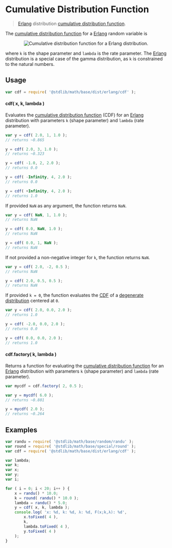 Cumulative Distribution Function
===

> [Erlang][erlang] distribution [cumulative distribution function][cdf].

<section class="intro">

The [cumulative distribution function][cdf] for a [Erlang][erlang] random variable is

<!-- <equation class="equation" label="eq:cdf" align="center" raw="F(x; k,\lambda) = 1 - \sum_{n=0}^{k-1}\frac{1}{n!}e^{-\lambda x}(\lambda x)^n" alt="Cumulative distribution function for a Erlang distribution."> -->

<div class="equation" align="center" data-raw-text="F(x; k,\lambda) = 1 - \sum_{n=0}^{k-1}\frac{1}{n!}e^{-\lambda x}(\lambda x)^n" data-equation="eq:cdf">
    <img src="" alt="Cumulative distribution function for a Erlang distribution.">
    <br>
</div>

<!-- </equation> -->

where `k` is the shape parameter and `lambda` is the rate parameter. The [Erlang][erlang] distribution is a special case of the gamma distribution, as `k` is constrained to the natural numbers.

</section>

<!-- /.intro -->

<section class="usage">

## Usage
``` javascript
var cdf = require( '@stdlib/math/base/dist/erlang/cdf' );
```

#### cdf( x, k, lambda )

Evaluates the [cumulative distribution function][cdf] (CDF) for an [Erlang][erlang] distribution with parameters `k` (shape parameter) and `lambda` (rate parameter).

``` javascript
var y = cdf( 2.0, 1, 1.0 );
// returns ~0.865

y = cdf( 2.0, 3, 1.0 );
// returns ~0.323

y = cdf( -1.0, 2, 2.0 );
// returns 0.0

y = cdf( -Infinity, 4, 2.0 );
// returns 0.0

y = cdf( +Infinity, 4, 2.0 );
// returns 1.0
```

If provided `NaN` as any argument, the function returns `NaN`.

``` javascript
var y = cdf( NaN, 1, 1.0 );
// returns NaN

y = cdf( 0.0, NaN, 1.0 );
// returns NaN

y = cdf( 0.0, 1, NaN );
// returns NaN
```

If not provided a non-negative integer for `k`, the function returns `NaN`.

``` javascript
var y = cdf( 2.0, -2, 0.5 );
// returns NaN

y = cdf( 2.0, 0.5, 0.5 );
// returns NaN
```

If provided `k = 0`, the function evaluates the [CDF][cdf] of a [degenerate distribution][degenerate-distribution] centered at `0`.

``` javascript
var y = cdf( 2.0, 0.0, 2.0 );
// returns 1.0

y = cdf( -2.0, 0.0, 2.0 );
// returns 0.0

y = cdf( 0.0, 0.0, 2.0 );
// returns 1.0
```

#### cdf.factory( k, lambda )

Returns a function for evaluating the [cumulative distribution function][cdf] for an [Erlang][erlang] distribution with parameters `k` (shape parameter) and `lambda` (rate parameter).

``` javascript
var mycdf = cdf.factory( 2, 0.5 );

var y = mycdf( 6.0 );
// returns ~0.801

y = mycdf( 2.0 );
// returns ~0.264
```

</section>

<!-- /.usage -->

<section class="examples">

## Examples

``` javascript
var randu = require( '@stdlib/math/base/random/randu' );
var round = require( '@stdlib/math/base/special/round' );
var cdf = require( '@stdlib/math/base/dist/erlang/cdf' );

var lambda;
var k;
var x;
var y;
var i;

for ( i = 0; i < 20; i++ ) {
    x = randu() * 10.0;
    k = round( randu() * 10.0 );
    lambda = randu() * 5.0;
    y = cdf( x, k, lambda );
    console.log( 'x: %d, k: %d, λ: %d, F(x;k,λ): %d',
        x.toFixed( 4 ),
        k,
        lambda.toFixed( 4 ),
        y.toFixed( 4 )
    );
}
```

</section>

<!-- /.examples -->


<section class="links">

[cdf]: https://en.wikipedia.org/wiki/Cumulative_distribution_function
[degenerate-distribution]: https://en.wikipedia.org/wiki/Degenerate_distribution
[erlang]: https://en.wikipedia.org/wiki/Erlang_distribution

</section>

<!-- /.links -->
